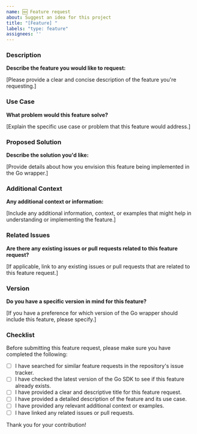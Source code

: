 ```yaml
---
name: 🆕 Feature request
about: Suggest an idea for this project
title: "[Feature] "
labels: "type: feature"
assignees: ''
---
```


### Description

**Describe the feature you would like to request:**

[Please provide a clear and concise description of the feature you're requesting.]

### Use Case

**What problem would this feature solve?**

[Explain the specific use case or problem that this feature would address.]

### Proposed Solution

**Describe the solution you'd like:**

[Provide details about how you envision this feature being implemented in the Go wrapper.]

### Additional Context

**Any additional context or information:**

[Include any additional information, context, or examples that might help in understanding or implementing the feature.]

### Related Issues

**Are there any existing issues or pull requests related to this feature request?**

[If applicable, link to any existing issues or pull requests that are related to this feature request.]

### Version

**Do you have a specific version in mind for this feature?**

[If you have a preference for which version of the Go wrapper should include this feature, please specify.]

### Checklist

Before submitting this feature request, please make sure you have completed the following:

- [ ] I have searched for similar feature requests in the repository's issue tracker.
- [ ] I have checked the latest version of the Go SDK to see if this feature already exists.
- [ ] I have provided a clear and descriptive title for this feature request.
- [ ] I have provided a detailed description of the feature and its use case.
- [ ] I have provided any relevant additional context or examples.
- [ ] I have linked any related issues or pull requests.

Thank you for your contribution!
